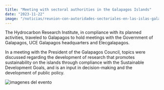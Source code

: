 ```yaml
---
title: "Meeting with sectoral authorities in the Galapagos Islands"
date: "2023-11-22"
image: "/noticias/reunion-con-autoridades-sectoriales-en-las-islas-galapagos.jpg"
---
```


The Hydrocarbon Research Institute, in compliance with its planned activities, traveled to Galapagos to hold meetings with the Government of Galapagos, UCE Galapagos headquarters and Elecgalapagos.

In a meeting with the President of the Galapagos Council, topics were discussed regarding the development of research that promotes sustainability on the islands through compliance with the Sustainable Development Goals, and is an input in decision-making and the development of public policy.

![imagenes del evento](/noticias/reunion-con-autoridades-sectoriales-en-las-islas-galapagos.jpg)